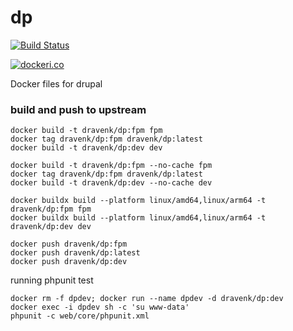 # dp

[![Build Status](
https://img.shields.io/docker/cloud/build/dravenk/dp.svg
)](
https://cloud.docker.com/repository/docker/dravenk/dp/builds
)

[![dockeri.co](https://dockeri.co/image/dravenk/dp)](https://hub.docker.com/r/dravenk/dp/tags)

Docker files for drupal

### build and push to upstream

```console
docker build -t dravenk/dp:fpm fpm
docker tag dravenk/dp:fpm dravenk/dp:latest
docker build -t dravenk/dp:dev dev

docker build -t dravenk/dp:fpm --no-cache fpm
docker tag dravenk/dp:fpm dravenk/dp:latest
docker build -t dravenk/dp:dev --no-cache dev

docker buildx build --platform linux/amd64,linux/arm64 -t dravenk/dp:fpm fpm
docker buildx build --platform linux/amd64,linux/arm64 -t dravenk/dp:dev dev

docker push dravenk/dp:fpm
docker push dravenk/dp:latest
docker push dravenk/dp:dev
```

running phpunit test
```
docker rm -f dpdev; docker run --name dpdev -d dravenk/dp:dev
docker exec -i dpdev sh -c 'su www-data'
phpunit -c web/core/phpunit.xml
```
